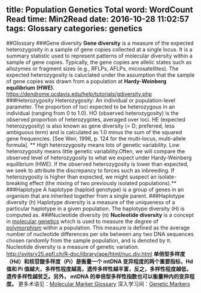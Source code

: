 title: Population Genetics
Total word: WordCount
Read time: Min2Read
date: 2016-10-28 11:02:57
tags: Glossary
categories: genetics
---
##Glossary
###Gene diversity
<strong>Gene diversity</strong> is a measure of the expected heterozygosity in a sample of gene copies collected at a single locus. It is a summary statistic used to represent patterns of molecular diversity within a sample of gene copies. Typically, the gene copies are allelic states such as allozymes or fragment sizes (e.g., RFLPs, AFLPs, microsatellites). The expected heterozygosity is caluclated under the assumption that the sample of gene copies was drawn from a population at <strong>Hardy-Weinberg equilibrium (HWE).</strong>
<i class="fa fa-binoculars" aria-hidden="true"></i>https://dendrome.ucdavis.edu/help/tutorials/gdiversity.php
###Heterozygosity
Heterozygosity: An individual or population-level parameter. The proportion of loci expected to be heterozygous in an individual (ranging from 0 to 1.0). 
HO (observed heterozygosity) is the observed proportion of heterozygotes, averaged over loci. 
HE (expected heterozygosity) is also known as gene diversity (= D; preferred, less ambiguous term) and is calculated as 1.0 minus the sum of the squared gene frequencies. [See Weir, 1996, p. 124 for the multi-locus, multi-allele formula].
** High heterozygosity means lots of genetic variability.  Low heterozygosity means little genetic variability.Often, we will compare the observed level of heterozygosity to what we expect under Hardy-Weinberg equilibrium (HWE).  If the observed heterozygosity is lower than expected, we seek to attribute the discrepancy to forces such as inbreeding.  If heterozygosity is higher than expected, we might suspect an isolate-breaking effect (the mixing of two previously isolated populations).**
###Haplotype
A haplotype (haploid genotype) is a group of genes in an organism that are inherited together from a single parent.
###Haplotype diversity (h)
Haplotype diversity is a measure of the uniqueness of a particular haplotype in a given population. The haplotype diversity (H) is computed as.
###Nucleotide diversity (π)
<b>Nucleotide diversity</b> is a concept in <a href="/wiki/Molecular_genetics" title="Molecular genetics">molecular genetics</a> which is used to measure the degree of <a href="/wiki/Polymorphism_(biology)" title="Polymorphism (biology)">polymorphism</a> within a population.
This measure is defined as the average number of nucleotide differences per site between any two DNA sequences chosen randomly from the sample population, and is denoted by π.
Nucleotide diversity is a measure of genetic variation.
<i class="fa fa-binoculars" aria-hidden="true"></i>http://svitsrv25.epfl.ch/R-doc/library/ape/html/nuc.div.html
**单倍型多样度（Hd）和核苷酸多样度（Pi）是衡量一个 mtDNA 变异程度的两个重要指标，Hd 值和 Pi 值越大，多样性程度越高，遗传多样性越丰富，反之，多样性程度越低，遗传多样性越贫乏。另外，
mtDNA 的单倍型多样性指数也可以衡量种内的变异程度。**
更多术语见：<i class="fa fa-binoculars" aria-hidden="true"></i><a href="http://www.uwyo.edu/dbmcd/molmark/mcdgloss.html">Molecular Marker Glossary</a>
深入学习间：<i class="fa fa-binoculars" aria-hidden="true"></i><a href="http://www.uwyo.edu/dbmcd/molmark/index.html">Genetic Markers</a>